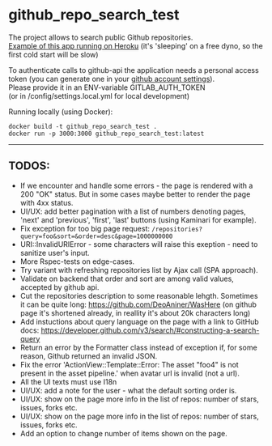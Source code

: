 # github_repo_search_test

The project allows to search public Github repositories.         
[Example of this app running on Heroku](https://gorg-repo-search.herokuapp.com/repositories)
(it's 'sleeping' on a free dyno, so the first cold start will be slow)

To authenticate calls to github-api the application needs a personal access token (you can generate one in your [github account settings](https://github.com/settings/tokens)).         
Please provide it in an ENV-variable GITLAB_AUTH_TOKEN      
(or in /config/settings.local.yml for local development)         

Running locally (using Docker):
```
docker build -t github_repo_search_test .
docker run -p 3000:3000 github_repo_search_test:latest
```

----

## TODOS:

- If we encounter and handle some errors - the page is rendered with a 200 "OK" status. But in some cases maybe better to render the page with 4xx status.
- UI/UX: add better pagination with a list of numbers denoting pages, 'next' and 'previous', 'first', 'last' buttons (using Kaminari for example).
- Fix exception for too big page request: `/repositories?query=foo&sort=&order=desc&page=1000000000`
- URI::InvalidURIError - some characters will raise this exeption - need to sanitize user's input. 
- More Rspec-tests on edge-cases.
- Try variant with refreshing repositories list by Ajax call (SPA approach).
- Validate on backend that order and sort are among valid values, accepted by github api.
- Cut the repositories description to some reasonable lehgth. Sometimes it can be quite long: https://github.com/DeoAniner/WasHere (on github page it's shortened already, in reallity it's about 20k characters long)        
- Add instuctions about query language on the page with a link to GitHub docs: https://developer.github.com/v3/search/#constructing-a-search-query
- Return an error by the Formatter class instead of exception if, for some reason, Github returned an invalid JSON.        
- Fix the error 'ActionView::Template::Error: The asset "foo4" is not present in the asset pipeline.' when avatar url is invalid (not a url).     
- All the UI texts must use I18n
- UI/UX: add a note for the user - what the default sorting order is.
- UI/UX: show on the page more info in the list of repos: number of stars, issues, forks etc.
- UI/UX: show on the page more info in the list of repos: number of stars, issues, forks etc.
- Add an option to change number of items shown on the page.

